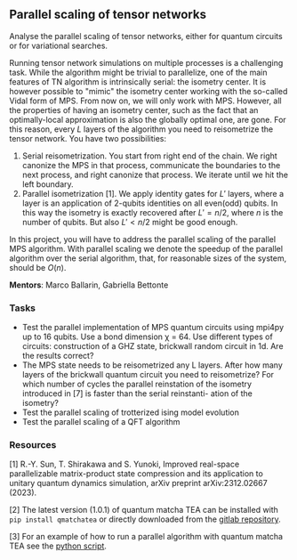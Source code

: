 ## Parallel scaling of tensor networks

Analyse the parallel scaling of tensor networks, either for quantum circuits
or for variational searches.

Running tensor network simulations on multiple processes is a challenging task. While
the algorithm might be trivial to parallelize, one of the main features of TN algorithm
is intrinsically serial: the isometry center. It is however possible to "mimic" the isometry
center working with the so-called Vidal form of MPS. From now on, we will only work with MPS.
However, all the properties of having an isometry center, such as the fact that an optimally-local
approximation is also the globally optimal one, are gone.
For this reason, every $L$ layers of the algorithm you need to reisometrize the tensor network.
You have two possibilities:

1. Serial reisometrization. You start from right end of the chain. We right canonize the MPS
   in that process, communicate the boundaries to the next process, and right canonize that process.
   We iterate until we hit the left boundary.
2. Parallel isometrization  [1]. We apply identity gates for $L'$ layers, where a layer is
   an application of 2-qubits identities on all even(odd) qubits. In this way the isometry is exactly
   recovered after $L'=n/2$, where $n$ is the number of qubits. But also $L'<n/2$ might be good enough.

In this project, you will have to address the parallel scaling of the parallel MPS algorithm. With parallel
scaling we denote the speedup of the parallel algorithm over the serial algorithm, that, for reasonable sizes
of the system, should be $O(n)$.

**Mentors**: Marco Ballarin, Gabriella Bettonte

### Tasks

- Test the parallel implementation of MPS quantum circuits using mpi4py up to 16 qubits.
  Use a bond dimension χ = 64. Use different types of circuits: construction of a GHZ
  state, brickwall random circuit in 1d. Are the results correct?
- The MPS state needs to be reisometrized any L layers. After how many layers of the
   brickwall quantum circuit you need to reisometrize? For which number of cycles the
   parallel reinstation of the isometry introduced in [7] is faster than the serial reinstanti-
   ation of the isometry?
- Test the parallel scaling of trotterized ising model evolution
- Test the parallel scaling of a QFT algorithm

### Resources

[1] R.-Y. Sun, T. Shirakawa and S. Yunoki, Improved real-space parallelizable matrix-product
state compression and its application to unitary quantum dynamics simulation, arXiv
preprint arXiv:2312.02667 (2023).

[2] The latest version (1.0.1) of quantum matcha TEA can be installed with `pip install qmatchatea` or directly downloaded from
    the [gitlab repository](https://baltig.infn.it/quantum_matcha_tea/py_api_quantum_matcha_tea).

[3] For an example of how to run a parallel algorithm with quantum matcha TEA see the [python script](mpi_example.py).
